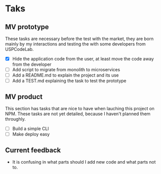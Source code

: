 # Taks

## MV prototype

These tasks are necessary before the test with the market, they are born mainly
by my interactions and testing the with some developers from USPCodeLab.

* [x] Hide the application code from the user, at least move the code away from
	the developer
* [ ] Add script to migrate from monolith to microservices
* [ ] Add a README.md to explain the project and its use
* [ ] Add a TEST.md explaining the task to test the prototype

## MV product

This section has tasks that are nice to have when lauching this project on NPM.
These tasks are not yet detailed, because I haven't planned them throughly.

* [ ] Build a simple CLI
* [ ] Make deploy easy

## Current feedback

* It is confusing in what parts should I add new code and what parts not to.

